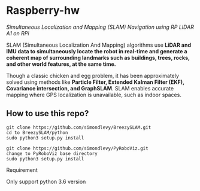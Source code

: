 # Raspberry-hw
_Simultaneous Localization and Mapping (SLAM) Navigation using RP LIDAR A1 on RPi_

SLAM (Simultaneous Localization And Mapping) algorithms use **LiDAR and IMU data to simultaneously locate the robot in real-time and generate a coherent map of surrounding landmarks such as buildings, trees, rocks, and other world features, at the same time.**

Though a classic chicken and egg problem, it has been approximately solved using methods like **Particle Filter, Extended Kalman Filter (EKF), Covariance intersection, and GraphSLAM**. SLAM enables accurate mapping where GPS localization is unavailable, such as indoor spaces.

## How to use this repo?

```
git clone https://github.com/simondlevy/BreezySLAM.git
cd to BreezySLAM/python
sudo python3 setup.py install
```

```
git clone https://github.com/simondlevy/PyRoboViz.git
change to PyRoboViz base directory
sudo python3 setup.py install
```
Requirement

Only support python 3.6 version